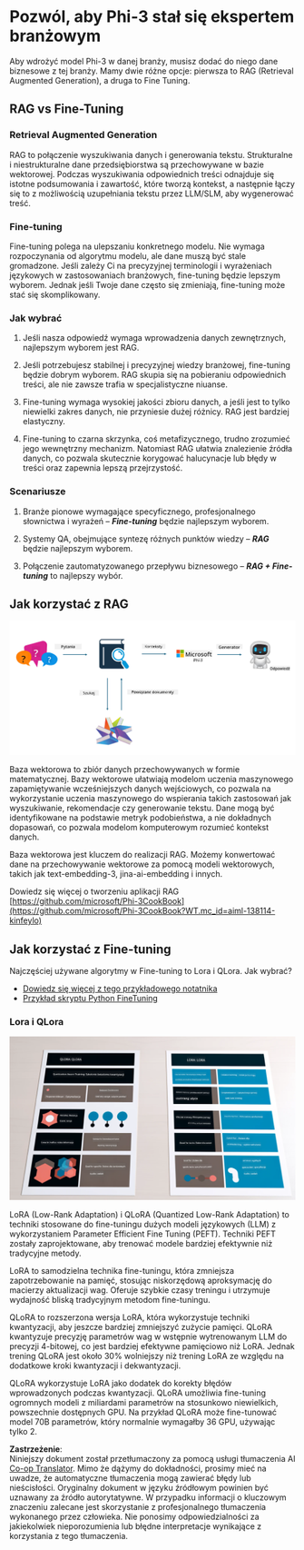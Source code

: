 <!--
CO_OP_TRANSLATOR_METADATA:
{
  "original_hash": "743d7e9cb9c4e8ea642d77bee657a7fa",
  "translation_date": "2025-07-17T09:56:20+00:00",
  "source_file": "md/03.FineTuning/LetPhi3gotoIndustriy.md",
  "language_code": "pl"
}
-->
# **Pozwól, aby Phi-3 stał się ekspertem branżowym**

Aby wdrożyć model Phi-3 w danej branży, musisz dodać do niego dane biznesowe z tej branży. Mamy dwie różne opcje: pierwsza to RAG (Retrieval Augmented Generation), a druga to Fine Tuning.

## **RAG vs Fine-Tuning**

### **Retrieval Augmented Generation**

RAG to połączenie wyszukiwania danych i generowania tekstu. Strukturalne i niestrukturalne dane przedsiębiorstwa są przechowywane w bazie wektorowej. Podczas wyszukiwania odpowiednich treści odnajduje się istotne podsumowania i zawartość, które tworzą kontekst, a następnie łączy się to z możliwością uzupełniania tekstu przez LLM/SLM, aby wygenerować treść.

### **Fine-tuning**

Fine-tuning polega na ulepszaniu konkretnego modelu. Nie wymaga rozpoczynania od algorytmu modelu, ale dane muszą być stale gromadzone. Jeśli zależy Ci na precyzyjnej terminologii i wyrażeniach językowych w zastosowaniach branżowych, fine-tuning będzie lepszym wyborem. Jednak jeśli Twoje dane często się zmieniają, fine-tuning może stać się skomplikowany.

### **Jak wybrać**

1. Jeśli nasza odpowiedź wymaga wprowadzenia danych zewnętrznych, najlepszym wyborem jest RAG.

2. Jeśli potrzebujesz stabilnej i precyzyjnej wiedzy branżowej, fine-tuning będzie dobrym wyborem. RAG skupia się na pobieraniu odpowiednich treści, ale nie zawsze trafia w specjalistyczne niuanse.

3. Fine-tuning wymaga wysokiej jakości zbioru danych, a jeśli jest to tylko niewielki zakres danych, nie przyniesie dużej różnicy. RAG jest bardziej elastyczny.

4. Fine-tuning to czarna skrzynka, coś metafizycznego, trudno zrozumieć jego wewnętrzny mechanizm. Natomiast RAG ułatwia znalezienie źródła danych, co pozwala skutecznie korygować halucynacje lub błędy w treści oraz zapewnia lepszą przejrzystość.

### **Scenariusze**

1. Branże pionowe wymagające specyficznego, profesjonalnego słownictwa i wyrażeń – ***Fine-tuning*** będzie najlepszym wyborem.

2. Systemy QA, obejmujące syntezę różnych punktów wiedzy – ***RAG*** będzie najlepszym wyborem.

3. Połączenie zautomatyzowanego przepływu biznesowego – ***RAG + Fine-tuning*** to najlepszy wybór.

## **Jak korzystać z RAG**

![rag](../../../../translated_images/rag.2014adc59e6f6007bafac13e800a6cbc3e297fbb9903efe20a93129bd13987e9.pl.png)

Baza wektorowa to zbiór danych przechowywanych w formie matematycznej. Bazy wektorowe ułatwiają modelom uczenia maszynowego zapamiętywanie wcześniejszych danych wejściowych, co pozwala na wykorzystanie uczenia maszynowego do wspierania takich zastosowań jak wyszukiwanie, rekomendacje czy generowanie tekstu. Dane mogą być identyfikowane na podstawie metryk podobieństwa, a nie dokładnych dopasowań, co pozwala modelom komputerowym rozumieć kontekst danych.

Baza wektorowa jest kluczem do realizacji RAG. Możemy konwertować dane na przechowywanie wektorowe za pomocą modeli wektorowych, takich jak text-embedding-3, jina-ai-embedding i innych.

Dowiedz się więcej o tworzeniu aplikacji RAG [https://github.com/microsoft/Phi-3CookBook](https://github.com/microsoft/Phi-3CookBook?WT.mc_id=aiml-138114-kinfeylo)

## **Jak korzystać z Fine-tuning**

Najczęściej używane algorytmy w Fine-tuning to Lora i QLora. Jak wybrać?
- [Dowiedz się więcej z tego przykładowego notatnika](../../../../code/04.Finetuning/Phi_3_Inference_Finetuning.ipynb)
- [Przykład skryptu Python FineTuning](../../../../code/04.Finetuning/FineTrainingScript.py)

### **Lora i QLora**

![lora](../../../../translated_images/qlora.e6446c988ee04ca08807488bb7d9e2c0ea7ef4af9d000fc6d13032b4ac2de18d.pl.png)

LoRA (Low-Rank Adaptation) i QLoRA (Quantized Low-Rank Adaptation) to techniki stosowane do fine-tuningu dużych modeli językowych (LLM) z wykorzystaniem Parameter Efficient Fine Tuning (PEFT). Techniki PEFT zostały zaprojektowane, aby trenować modele bardziej efektywnie niż tradycyjne metody.

LoRA to samodzielna technika fine-tuningu, która zmniejsza zapotrzebowanie na pamięć, stosując niskorzędową aproksymację do macierzy aktualizacji wag. Oferuje szybkie czasy treningu i utrzymuje wydajność bliską tradycyjnym metodom fine-tuningu.

QLoRA to rozszerzona wersja LoRA, która wykorzystuje techniki kwantyzacji, aby jeszcze bardziej zmniejszyć zużycie pamięci. QLoRA kwantyzuje precyzję parametrów wag w wstępnie wytrenowanym LLM do precyzji 4-bitowej, co jest bardziej efektywne pamięciowo niż LoRA. Jednak trening QLoRA jest około 30% wolniejszy niż trening LoRA ze względu na dodatkowe kroki kwantyzacji i dekwantyzacji.

QLoRA wykorzystuje LoRA jako dodatek do korekty błędów wprowadzonych podczas kwantyzacji. QLoRA umożliwia fine-tuning ogromnych modeli z miliardami parametrów na stosunkowo niewielkich, powszechnie dostępnych GPU. Na przykład QLoRA może fine-tunować model 70B parametrów, który normalnie wymagałby 36 GPU, używając tylko 2.

**Zastrzeżenie**:  
Niniejszy dokument został przetłumaczony za pomocą usługi tłumaczenia AI [Co-op Translator](https://github.com/Azure/co-op-translator). Mimo że dążymy do dokładności, prosimy mieć na uwadze, że automatyczne tłumaczenia mogą zawierać błędy lub nieścisłości. Oryginalny dokument w języku źródłowym powinien być uznawany za źródło autorytatywne. W przypadku informacji o kluczowym znaczeniu zalecane jest skorzystanie z profesjonalnego tłumaczenia wykonanego przez człowieka. Nie ponosimy odpowiedzialności za jakiekolwiek nieporozumienia lub błędne interpretacje wynikające z korzystania z tego tłumaczenia.